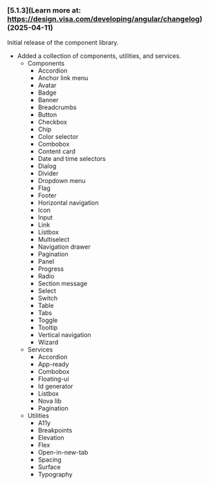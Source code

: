<!--
 *              © 2025 Visa
 *
 * Licensed under the Apache License, Version 2.0 (the "License");
 * you may not use this file except in compliance with the License.
 * You may obtain a copy of the License at
 *
 *         http://www.apache.org/licenses/LICENSE-2.0
 *
 * Unless required by applicable law or agreed to in writing, software
 * distributed under the License is distributed on an "AS IS" BASIS,
 * WITHOUT WARRANTIES OR CONDITIONS OF ANY KIND, either express or implied.
 * See the License for the specific language governing permissions and
 * limitations under the License.
 *
 -->

### [5.1.3](Learn more at: https://design.visa.com/developing/angular/changelog) (2025-04-11)

Initial release of the component library.

- Added a collection of components, utilities, and services.
  - Components
    - Accordion
    - Anchor link menu
    - Avatar
    - Badge
    - Banner
    - Breadcrumbs
    - Button
    - Checkbox
    - Chip
    - Color selector
    - Combobox
    - Content card
    - Date and time selectors
    - Dialog
    - Divider
    - Dropdown menu
    - Flag
    - Footer
    - Horizontal navigation
    - Icon
    - Input
    - Link
    - Listbox
    - Multiselect
    - Navigation drawer
    - Pagination
    - Panel
    - Progress
    - Radio
    - Section message
    - Select
    - Switch
    - Table
    - Tabs
    - Toggle
    - Tooltip
    - Vertical navigation
    - Wizard
  - Services
    - Accordion
    - App-ready
    - Combobox
    - Floating-ui
    - Id generator
    - Listbox
    - Nova lib
    - Pagination
  - Utilities
    - A11y
    - Breakpoints
    - Elevation
    - Flex
    - Open-in-new-tab
    - Spacing
    - Surface
    - Typography
